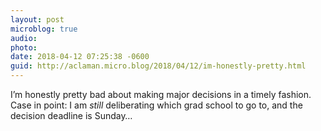 ```yaml
---
layout: post
microblog: true
audio: 
photo: 
date: 2018-04-12 07:25:38 -0600
guid: http://aclaman.micro.blog/2018/04/12/im-honestly-pretty.html
---
```

I’m honestly pretty bad about making major decisions in a timely fashion. Case in point: I am *still* deliberating which grad school to go to, and the decision deadline is Sunday…
